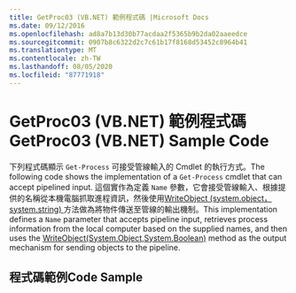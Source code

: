 ```yaml
---
title: GetProc03 (VB.NET) 範例程式碼 |Microsoft Docs
ms.date: 09/12/2016
ms.openlocfilehash: ad8a7b13d30b77acdaa2f5365b9b2da02aaeedce
ms.sourcegitcommit: 0907b8c6322d2c7c61b17f8168d53452c8964b41
ms.translationtype: MT
ms.contentlocale: zh-TW
ms.lasthandoff: 08/05/2020
ms.locfileid: "87771918"
---
```

# <a name="getproc03-vbnet-sample-code"></a><span data-ttu-id="d3e49-102">GetProc03 (VB.NET) 範例程式碼</span><span class="sxs-lookup"><span data-stu-id="d3e49-102">GetProc03 (VB.NET) Sample Code</span></span>

<span data-ttu-id="d3e49-103">下列程式碼顯示 `Get-Process` 可接受管線輸入的 Cmdlet 的執行方式。</span><span class="sxs-lookup"><span data-stu-id="d3e49-103">The following code shows the implementation of a `Get-Process` cmdlet that can accept pipelined input.</span></span> <span data-ttu-id="d3e49-104">這個實作為定義 `Name` 參數，它會接受管線輸入、根據提供的名稱從本機電腦抓取進程資訊，然後使用[WriteObject (system.object，system.string) ](/dotnet/api/system.management.automation.cmdlet.writeobject?view=pscore-6.2.0#System_Management_Automation_Cmdlet_WriteObject_System_Object_System_Boolean_)方法做為將物件傳送至管線的輸出機制。</span><span class="sxs-lookup"><span data-stu-id="d3e49-104">This implementation defines a `Name` parameter that accepts pipeline input, retrieves process information from the local computer based on the supplied names, and then uses the [WriteObject(System.Object,System.Boolean)](/dotnet/api/system.management.automation.cmdlet.writeobject?view=pscore-6.2.0#System_Management_Automation_Cmdlet_WriteObject_System_Object_System_Boolean_) method as the output mechanism for sending objects to the pipeline.</span></span>

## <a name="code-sample"></a><span data-ttu-id="d3e49-105">程式碼範例</span><span class="sxs-lookup"><span data-stu-id="d3e49-105">Code Sample</span></span>

<!-- TODO!!!: review snippet reference  [!CODE [Msh_samplesgetproc03#getproc03vbAll](Msh_samplesgetproc03#getproc03vbAll)]  -->
